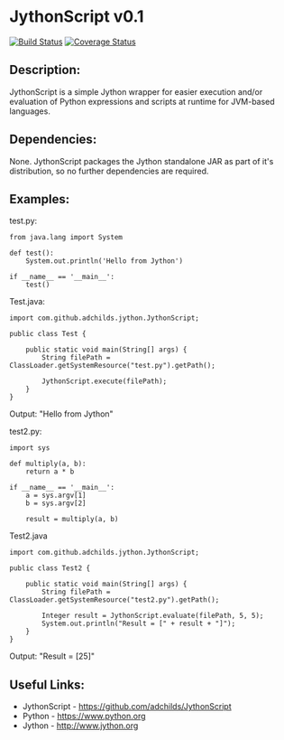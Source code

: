 # JythonScript v0.1

[![Build Status](https://travis-ci.org/adchilds/JythonScript.svg?branch=develop)](https://travis-ci.org/adchilds/JythonScript) [![Coverage Status](https://coveralls.io/repos/github/adchilds/JythonScript/badge.svg?branch=develop)](https://coveralls.io/github/adchilds/JythonScript?branch=develop)

## Description:
JythonScript is a simple Jython wrapper for easier execution and/or evaluation of Python expressions and scripts at 
runtime for JVM-based languages.

## Dependencies:
None. JythonScript packages the Jython standalone JAR as part of it's distribution, so no further dependencies are
required.

## Examples:

  test.py:
	
	from java.lang import System
	
	def test():
		System.out.println('Hello from Jython')
	
	if __name__ == '__main__':
		test()

  Test.java:

	import com.github.adchilds.jython.JythonScript;
	
	public class Test {
	
		public static void main(String[] args) {
			String filePath = ClassLoader.getSystemResource("test.py").getPath();
			
			JythonScript.execute(filePath);
		}
	}
	
  Output: "Hello from Jython"
  
  
  test2.py:
  	
	import sys
	
	def multiply(a, b):
		return a * b

	if __name__ == '__main__':
		a = sys.argv[1]
		b = sys.argv[2]

		result = multiply(a, b)

  Test2.java

	import com.github.adchilds.jython.JythonScript;
	
	public class Test2 {
	
		public static void main(String[] args) {
			String filePath = ClassLoader.getSystemResource("test2.py").getPath();
			
			Integer result = JythonScript.evaluate(filePath, 5, 5);
			System.out.println("Result = [" + result + "]");
		}
	}
	
  Output: "Result = [25]"

## Useful Links:
* JythonScript - https://github.com/adchilds/JythonScript
* Python - https://www.python.org
* Jython - http://www.jython.org